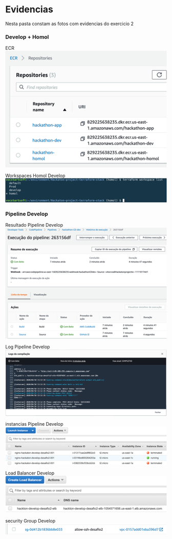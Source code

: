 # Evidencias

Nesta pasta constam as fotos com evidencias do exercicio 2    

### Develop + Homol
ECR  
![](EcrHomolDevelop.png)

Workspaces Homol Develop  
![](WorkspacesHomolDevelop.png)


### Pipeline Develop
Resultado Pipeline Develop 
![](ResultadoPipelineDevelop.png)


Log Pipeline Develop 
![](LogPipelineDevelop.png)


instancias Pipeline Develop  
![](instanciasPipelineDevelop.png)


Load Balancer Develop   
![](LoadBalancerDevelop.png)


security Group Develop  
![](securityGroupDevelop.png)
